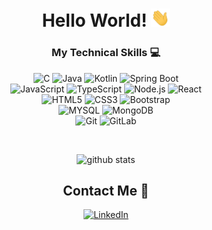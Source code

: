 <div align="center">

# Hello World! <img src="https://github.com/xWink/xWink/blob/master/Hi.gif" width="30px" alt="waving emoji">

</div>

<div align="center">

### My Technical Skills :computer:

<img src="https://img.shields.io/badge/--659ad2?style=flat&logo=c&logoColor=ffffff" alt="C"> <img src="https://img.shields.io/badge/-Java-orange?style=flat&logo=java&logoColor=white" alt="Java"> <img src="https://img.shields.io/badge/-Kotlin-blue?style=flat&logo=kotlin&logoColor=orange" alt="Kotlin"> <img src="https://img.shields.io/badge/-Spring Boot-4dc238?style=flat&logo=spring&logoColor=white" alt="Spring Boot"> 
<br />
<img src="https://img.shields.io/badge/-JavaScript-black?style=flat&logo=javascript&logoColor=eed718" alt="JavaScript"> <img src="https://img.shields.io/badge/-TypeScript-007ACC?style=flat&logo=typescript" alt="TypeScript"> <img src="https://img.shields.io/badge/-Nodejs-black?style=flat&logo=Node.js" alt="Node.js"> <img src="https://img.shields.io/badge/-React-161616?style=flat&logo=react&logoColor=00d9ff" alt="React">
<br/>
<img src = "https://img.shields.io/badge/-HTML5-E34F26?style=flat&logo=html5&logoColor=white" alt="HTML5"> <img src = "https://img.shields.io/badge/-CSS3-1572B6?style=flat&logo=css3&logoColor=white" alt="CSS3"> <img src="https://img.shields.io/badge/-Bootstrap-563D7C?style=flat&logo=bootstrap&logoColor=white" alt="Bootstrap">
<br />
<img src="https://img.shields.io/badge/-MYSQL-4d008f?style=flat&logo=mysql&logoColor=white" alt="MYSQL"> <img src="https://img.shields.io/badge/-MongoDB-654321?style=flat&logo=mongodb" alt="MongoDB">
<br />
<img src="https://img.shields.io/badge/-Git-black?style=flat&logo=git" alt="Git"> <img src="https://img.shields.io/badge/-GitLab-FCA121?style=flat&logo=gitlab" alt="GitLab">
<br />

</div>

<div align="center" width="50">

<br />

![github stats](https://github-readme-stats.vercel.app/api?username=xWink&show_icons=true)

##  Contact Me :speech_balloon:

<a href="https://www.linkedin.com/in/shawn-kaplan-899724136/"><img alt="LinkedIn" src="https://img.shields.io/badge/LinkedIn-Shawn%20Kaplan-blue?style=flat-square&logo=linkedin"></a>
</div>
